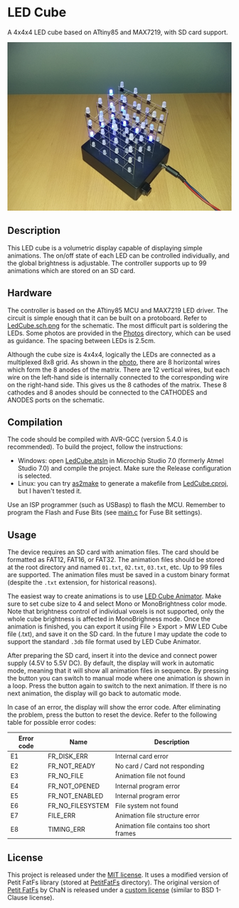 # LED Cube

A 4x4x4 LED cube based on ATtiny85 and MAX7219, with SD card support.

![LED Cube](Photos/Led%20Cube%205.jpg)

## Description

This LED cube is a volumetric display capable of displaying simple animations. The on/off state of each LED can be
controlled individually, and the global brightness is adjustable. The controller supports up to 99 animations which are
stored on an SD card.

## Hardware

The controller is based on the ATtiny85 MCU and MAX7219 LED driver. The circuit is simple enough that it can be built on
a protoboard. Refer to [LedCube.sch.png](PCB/LedCube.sch.png) for the schematic. The most difficult part is soldering
the LEDs. Some photos are provided in the [Photos](Photos) directory, which can be used as guidance. The spacing between
LEDs is 2.5cm.

Although the cube size is 4x4x4, logically the LEDs are connected as a multiplexed 8x8 grid. As shown in the
[photo](Photos/Led%20Cube%204.jpg), there are 8 horizontal wires which form the 8 anodes of the matrix. There are 12
vertical wires, but each wire on the left-hand side is internally connected to the corresponding wire on the right-hand
side. This gives us the 8 cathodes of the matrix. These 8 cathodes and 8 anodes should be connected to the CATHODES and
ANODES ports on the schematic.

## Compilation

The code should be compiled with AVR-GCC (version 5.4.0 is recommended). To build the project, follow the instructions:

- Windows: open [LedCube.atsln](Source/LedCube.atsln) in Microchip Studio 7.0 (formerly Atmel Studio 7.0) and compile
the project. Make sure the Release configuration is selected.
- Linux: you can try [as2make](https://github.com/noctarius/as2make) to generate a makefile from
[LedCube.cproj](Source/LedCube/LedCube.cproj), but I haven't tested it.

Use an ISP programmer (such as USBasp) to flash the MCU. Remember to program the Flash and Fuse Bits (see
[main.c](Source/LedCube/main.c) for Fuse Bit settings).

## Usage

The device requires an SD card with animation files. The card should be formatted as FAT12, FAT16, or FAT32. The
animation files should be stored at the root directory and named `01.txt`, `02.txt`, `03.txt`, etc. Up to 99 files are
supported. The animation files must be saved in a custom binary format (despite the `.txt` extension, for historical
reasons).

The easiest way to create animations is to use [LED Cube Animator](https://github.com/mwasacz/led-cube-animator). Make
sure to set cube size to 4 and select Mono or MonoBrightness color mode. Note that brightness control of individual
voxels is not supported, only the whole cube brightness is affected in MonoBrighness mode. Once the animation is
finished, you can export it using File > Export > MW LED Cube file (.txt), and save it on the SD card. In the future I
may update the code to support the standard `.3db` file format used by LED Cube Animator.

After preparing the SD card, insert it into the device and connect power supply (4.5V to 5.5V DC). By default, the
display will work in automatic mode, meaning that it will show all animation files in sequence. By pressing the button
you can switch to manual mode where one animation is shown in a loop. Press the button again to switch to the next
animation. If there is no next animation, the display will go back to automatic mode.

In case of an error, the display will show the error code. After eliminating the problem, press the button to reset the
device. Refer to the following table for possible error codes:

| Error code | Name             | Description                              |
|------------|------------------|------------------------------------------|
| E1         | FR_DISK_ERR      | Internal card error                      |
| E2         | FR_NOT_READY     | No card / Card not responding            |
| E3         | FR_NO_FILE       | Animation file not found                 |
| E4         | FR_NOT_OPENED    | Internal program error                   |
| E5         | FR_NOT_ENABLED   | Internal program error                   |
| E6         | FR_NO_FILESYSTEM | File system not found                    |
| E7         | FILE_ERR         | Animation file structure error           |
| E8         | TIMING_ERR       | Animation file contains too short frames |

## License

This project is released under the [MIT license](LICENSE). It uses a modified version of Petit FatFs library (stored at
[PetitFatFs](Source/LedCube/PetitFatFs) directory). The original version of
[Petit FatFs](http://elm-chan.org/fsw/ff/00index_p.html) by ChaN is released under a
[custom license](http://elm-chan.org/fsw/ff/pf/appnote.html) (similar to BSD 1-Clause license).
